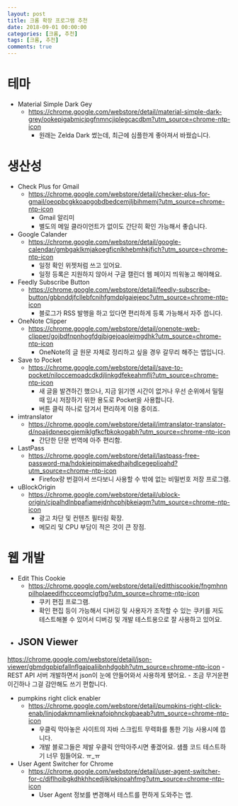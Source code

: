 ```yaml
---
layout: post
title: 크롬 확장 프로그램 추천
date: 2018-09-01 00:00:00
categories: [크롬, 추천]
tags: [크롬, 추천]
comments: true
---
```


# 테마
- Material Simple Dark Gey
    - <https://chrome.google.com/webstore/detail/material-simple-dark-grey/ookepigabmicjpgfnmncjiplegcacdbm?utm_source=chrome-ntp-icon>
        - 원래는 Zelda Dark 썼는데, 최근에 심플한게 좋아져서 바꿨습니다.

# 생산성
- Check Plus for Gmail
    - <https://chrome.google.com/webstore/detail/checker-plus-for-gmail/oeopbcgkkoapgobdbedcemjljbihmemj?utm_source=chrome-ntp-icon>
        - Gmail 알리미
        - 별도의 메일 클라이언트가 없이도 간단히 확인 가능해서 좋습니다.
- Google Calander
    - <https://chrome.google.com/webstore/detail/google-calendar/gmbgaklkmjakoegficnlkhebmhkjfich?utm_source=chrome-ntp-icon>
        - 일정 확인 위젯처럼 쓰고 있어요.
        - 일정 등록은 지원하지 않아서 구글 캘린더 웹 페이지 띄워놓고 해야해요.
- Feedly Subscribe Button
    - <https://chrome.google.com/webstore/detail/feedly-subscribe-button/gbbnddjfcllebfcnihfgmdplgaiejepc?utm_source=chrome-ntp-icon>
        - 블로그가 RSS 발행을 하고 있다면 편리하게 등록 가능해서 자주 씁니다.
- OneNote Clipper
    - <https://chrome.google.com/webstore/detail/onenote-web-clipper/gojbdfnpnhogfdgjbigejoaolejmgdhk?utm_source=chrome-ntp-icon>
        - OneNote의 글 원문 자체로 정리하고 싶을 경우 갈무리 해주는 앱입니다.
- Save to Pocket
    - <https://chrome.google.com/webstore/detail/save-to-pocket/niloccemoadcdkdjlinkgdfekeahmflj?utm_source=chrome-ntp-icon>
        - 새 글을 발견하긴 했으나, 지금 읽기엔 시간이 없거나 우선 순위에서 밀릴 때 임시 저장하기 위한 용도로 Pocket을 사용합니다.
        - 버튼 클릭 하나로 담겨서 편리하게 이용 중이죠.
- imtranslator 
    - <https://chrome.google.com/webstore/detail/imtranslator-translator-d/noaijdpnepcgjemiklgfkcfbkokogabh?utm_source=chrome-ntp-icon>
        - 간단한 단문 번역에 아주 편리함.
- LastPass
    - <https://chrome.google.com/webstore/detail/lastpass-free-password-ma/hdokiejnpimakedhajhdlcegeplioahd?utm_source=chrome-ntp-icon>
        - Firefox랑 번걸아서 쓰다보니 사용할 수 밖에 없는 비밀번호 저장 프로그램.
- uBlockOrigin
    - <https://chrome.google.com/webstore/detail/ublock-origin/cjpalhdlnbpafiamejdnhcphjbkeiagm?utm_source=chrome-ntp-icon>
        -  광고 차단 및 컨텐츠 필터링 확장.
        -  메모리 및 CPU 부담이 적은 것이 큰 장점.

# 웹 개발
- Edit This Cookie
    - <https://chrome.google.com/webstore/detail/editthiscookie/fngmhnnpilhplaeedifhccceomclgfbg?utm_source=chrome-ntp-icon>
        - 쿠키 편집 프로그램.
        - 확인 편집 등이 가능해서 디버깅 및 사용자가 조작할 수 있는 쿠키를 저도 테스트해볼 수 있어서 디버깅 및 개발 테스트용으로 잘 사용하고 있어요.
- JSON Viewer
    - 
<https://chrome.google.com/webstore/detail/json-viewer/gbmdgpbipfallnflgajpaliibnhdgobh?utm_source=chrome-ntp-icon>
        - REST API 서버 개발하면서 json이 눈에 안들어와서 사용하게 됐어요.
        - 조금 무거운편이긴하나 그걸 감안해도 쓰기 편합니다.
- pumpkins right click enabler
    - <https://chrome.google.com/webstore/detail/pumpkins-right-click-enab/linjodakmnamlieknafoiphnckgbaeab?utm_source=chrome-ntp-icon>
        - 우클릭 막아놓은 사이트의 자바 스크립트 무력화를 통한 기능 사용시에 씁니다.
        - 개발 블로그들은 제발 우클릭 안막아주시면 좋겠어요. 샘플 코드 테스트하기 너무 힘들어요. ㅠ_ㅠ
- User Agent Switcher for Chrome
    - <https://chrome.google.com/webstore/detail/user-agent-switcher-for-c/djflhoibgkdhkhhcedjiklpkjnoahfmg?utm_source=chrome-ntp-icon>
        - User Agent 정보를 변경해서 테스트를 편하게 도와주는 앱.

